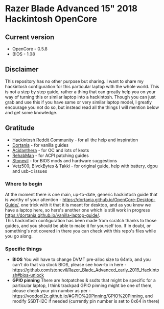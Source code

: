 # Razer Blade Advanced 15" 2018 Hackintosh OpenCore

[set-up]: https://i.imgur.com/9dE0Cr0.jpg

## Current version
* OpenCore - 0.5.8
* BIOS - 1.08

## Disclaimer
This repository has no other purpose but sharing.
I want to share my hackintosh configuration for this particular laptop with the whole world.
This is not a step by step guide, rather a thing that can greatly help you on your way of turning this or similar laptop into a hackintosh.
Though you can just grab and use this if you have same or very similar laptop model, I greatly encourage you not do so, but instead read all the things I will mention below and get some knowledge.

## Gratitude
* [Hackintosh Reddit Community](https://www.reddit.com/r/hackintosh/) - for all the help and inspiration
* [Dortania](https://github.com/dortania) - for vanilla guides
* [Acidanthera](https://github.com/acidanthera) - for OC and lots of kexts
* [RehabMan](https://github.com/RehabMan) - for ACPI patching guides
* [Stonevil](https://github.com/stonevil) - for BIOS mods and hardware suggestions
* Vetz500, BlvckBytes & Takki - for original guide, help with battery, dgpu and usb-c issues


### Where to begin
At the moment there is one main, up-to-date, generic hackintosh guide that is worthy of your attention - https://dortania.github.io/OpenCore-Desktop-Guide/, one trick with it that it is meant for desktop, and as you know we have a laptop here, so here's another one which is still work in progress https://dortania.github.io/vanilla-laptop-guide/.  
This hackintosh configuration has been made from scratch thanks to those guides, and you should be able to make it for yourself too. If in doubt, or something's not covered in there you can check with this repo's files while you go along.

### Specific things
* **BIOS** You will have to change DVMT pre-alloc size to 64mb, and you can't do that via stock BIOS, please see how-to in here - https://github.com/stonevil/Razer_Blade_Advanced_early_2019_Hackintosh#bios-unlock
* **GPIO pinning** There are hotpatches & ssdts that might be specific for a particular laptop, I think trackpad GPIO pinning might be one of them, please check your pin number as per - https://voodooi2c.github.io/#GPIO%20Pinning/GPIO%20Pinning, and modify SSDT-I2C if needed (currently pin number is set to 0x64 in there)
